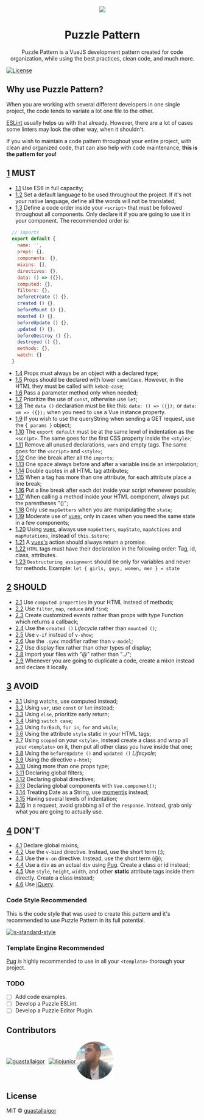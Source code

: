 
<div align="center">
  <img src="/static/puzzle_logo.png" width="128px">
  <h1>Puzzle Pattern</h1>
</div>

<p align="center">
  Puzzle Pattern is a VueJS development pattern created for code organization, while using the best practices, clean code, and much more.
</p>

[![License](https://img.shields.io/badge/license-MIT-blue.svg)](https://raw.githubusercontent.com/guastallaigor/hare/master/LICENSE)

## Why use Puzzle Pattern?

When you are working with several different developers in one single project, the code tends to variate a lot one file to the other.

[ESLint](https://eslint.org/) usually helps us with that already. However, there are a lot of cases some linters may look the other way, when it shouldn't.

If you wish to maintain a code pattern throughout your entire project, with clean and organized code, that can also help with code maintenance, **this is the pattern for you!**

<a name="1"></a>
## [1](#1) MUST

<a name="1.1"></a>
* [1.1](#1.1) Use ES6 in full capacity;
<a name="1.2"></a>
* [1.2](#1.2) Set a default language to be used throughout the project. If it's not your native language, define all the words will not be translated;
<a name="1.3"></a>
* [1.3](#1.3) Define a code order inside your `<script>` that must be followed throughout all components. Only declare it if you are going to use it in your component. The recommended order is:
```javascript
  // imports
  export default {
    name: '',
    props: {},
    components: {},
    mixins: [],
    directives: {},
    data: () => ({}),
    computed: {},
    filters: {},
    beforeCreate () {},
    created () {},
    beforeMount () {},
    mounted () {},
    beforeUpdate () {},
    updated () {},
    beforeDestroy () {},
    destroyed () {},
    methods: {},
    watch: {}
  }
```
<a name="1.4"></a>
* [1.4](#1.4) Props must always be an object with a declared type;
<a name="1.5"></a>
* [1.5](#1.5) Props should be declared with lower `camelCase`. However, in the HTML they must be called with `kebab-case`;
<a name="1.6"></a>
* [1.6](#1.6) Pass a parameter method only when needed;
<a name="1.7"></a>
* [1.7](#1.7) Prioritize the use of `const`, otherwise use `let`;
<a name="1.8"></a>
* [1.8](#1.8) The `data ()` declaration must be like this: `data: () => ({});` or `data: vm => ({});` when you need to use a Vue instance property.
<a name="1.9"></a>
* [1.9](#1.9) If you wish to use the queryString when sending a GET request, use the `{ params }` object;
<a name="1.10"></a>
* [1.10](#1.10) The `export default` must be at the same level of indentation as the `<script>`. The same goes for the first CSS property inside the `<style>`;
<a name="1.11"></a>
* [1.11](#1.11) Remove all unused declarations, `vars` and empty tags. The same goes for the `<script>` and `<style>`;
<a name="1.12"></a>
* [1.12](#1.12) One line break after all the `imports`;
<a name="1.13"></a>
* [1.13](#1.13) One space always before and after a variable inside an interpolation;
<a name="1.14"></a>
* [1.14](#1.14) Double quotes in all HTML tag attributes;
<a name="1.15"></a>
* [1.15](#1.15) When a tag has more than one attribute, for each attribute place a line break;
<a name="1.16"></a>
* [1.16](#1.16) Put a line break after each dot inside your script whenever possible;
<a name="1.17"></a>
* [1.17](#1.17) When calling a method inside your HTML component, always put the parentheses "()";
<a name="1.18"></a>
* [1.18](#1.18) Only use `mapGetters` when you are manipulating the `state`;
<a name="1.19"></a>
* [1.19](#1.19) Moderate use of [vuex](https://github.com/vuejs/vuex), only in cases when you need the same state in a few components;
<a name="1.20"></a>
* [1.20](#1.20) Using [vuex](https://github.com/vuejs/vuex), always use `mapGetters`, `mapState`, `mapActions` and `mapMutations`, instead of `this.$store`;
<a name="1.21"></a>
* [1.21](#1.21) A [vuex's](https://github.com/vuejs/vuex) action should always return a promise.
<a name="1.22"></a>
* [1.22](#1.22) `HTML` tags must have their declaration in the following order: Tag, id, class, attributes.
<a name="1.23"></a>
* [1.23](#1.23) `Destructuring assignment` should be only for variables and never for methods. Example: `let { girls, guys, women, men } = state`

<a name="2"></a>
## [2](#2) SHOULD

<a name="2.1"></a>
* [2.1](#2.1) Use `computed properties` in your HTML instead of methods;
<a name="2.2"></a>
* [2.2](#2.2) Use `filter`, `map`, `reduce` and `find`;
<a name="2.3"></a>
* [2.3](#2.3) Create customized events rather than props with type Function which returns a callback;
<a name="2.4"></a>
* [2.4](#2.4) Use the `created ()` _Lifecycle_ rather than `mounted ()`;
<a name="2.5"></a>
* [2.5](#2.5) Use `v-if` instead of `v-show`;
<a name="2.6"></a>
* [2.6](#2.6) Use the `.sync` modifier rather than `v-model`;
<a name="2.7"></a>
* [2.7](#2.7) Use display flex rather than other types of display;
<a name="2.8"></a>
* [2.8](#2.8) Import your files with "@" rather than "../";
<a name="2.9"></a>
* [2.9](#2.9) Whenever you are going to duplicate a code, create a mixin instead and declare it locally.

<a name="3"></a>
## [3](#3) AVOID

<a name="3.1"></a>
* [3.1](#3.1) Using watchs, use computed instead;
<a name="3.2"></a>
* [3.2](#3.2) Using `var`, use `const` or `let` instead;
<a name="3.3"></a>
* [3.3](#3.3) Using `else`, prioritize early return;
<a name="3.4"></a>
* [3.4](#3.4) Using `switch case`;
<a name="3.5"></a>
* [3.5](#3.5) Using `forEach`, `for in`, `for` and `while`;
<a name="3.6"></a>
* [3.6](#3.6) Using the attribute `style` static in your HTML tags;
<a name="3.7"></a>
* [3.7](#3.7) Using `scoped` on your `<style>`, instead create a class and wrap all your `<template>` on it, then put all other class you have inside that one;
<a name="3.8"></a>
* [3.8](#3.8) Using the `beforeUpdate ()` and `updated ()` _Lifecycle_;
<a name="3.9"></a>
* [3.9](#3.9) Using the directive `v-html`;
<a name="3.10"></a>
* [3.10](#3.10) Using more than one props type;
<a name="3.11"></a>
* [3.11](#3.11) Declaring global filters;
<a name="3.12"></a>
* [3.12](#3.12) Declaring global directives;
<a name="3.13"></a>
* [3.13](#3.13) Declaring global components with `Vue.component()`;
<a name="3.14"></a>
* [3.14](#3.14) Treating Date as a String, use [momentjs](https://momentjs.com/) instead;
<a name="3.15"></a>
* [3.15](#3.15) Having several levels of indentation;
<a name="3.16"></a>
* [3.16](#3.16) In a request, avoid grabbing all of the `response`. Instead, grab only what you are going to actually use.

<a name="4"></a>
## [4](#4) DON'T

<a name="4.1"></a>
* [4.1](#4.1) Declare global mixins;
<a name="4.2"></a>
* [4.2](#4.2) Use the `v-bind` directive. Instead, use the short term (:);
<a name="4.3"></a>
* [4.3](#4.3) Use the `v-on` directive. Instead, use the short term (@);
<a name="4.4"></a>
* [4.4](#4.4) Use a `div` as an actual `div` using [Pug](https://github.com/pugjs/pug). Create a class or id instead;
<a name="4.5"></a>
* [4.5](#4.5) Use `style`, `height`, `width`, and other __static__ attribute tags inside them directly. Create a class instead;
<a name="4.6"></a>
* [4.6](#4.6) Use [jQuery](https://jquery.com/).

### Code Style Recommended

This is the code style that was used to create this pattern and it's recommended to use Puzzle Pattern in its full potential.

[![js-standard-style](https://cdn.rawgit.com/feross/standard/master/badge.svg)](https://github.com/feross/standard)

### Template Engine Recommended

[Pug](https://github.com/pugjs/pug) is highly recommended to use in all your `<template>` thorough your project.

### TODO

* [ ] Add code examples.
* [ ] Develop a Puzzle ESLint.
* [ ] Develop a Puzzle Editor Plugin.

## Contributors

<div style="display:flex;flex-flow:row wrap;align-items:center">
  <a href="https://github.com/guastallaigor">
    <img
      align="center"
      src="/static/contributor_1.png"
      width="100px"
      height="100px"
      style="padding-right:10px"
      alt="guastallaigor">
  </a>
  <a href="https://github.com/iliojunior">
    <img
      align="center"
      src="/static/contributor_2.png"
      width="100px"
      height="100px"
      alt="iliojunior">
  </a>
  <a href="https://github.com/EduardoDrozda">
    <img
      align="center"
      src="/static/contributor_3.png"
      width="100px"
      height="100px"
      alt="EduardoDrozda">
  </a>
</div>

## License

MIT © [guastallaigor](https://github.com/guastallaigor/puzzle-pattern)
